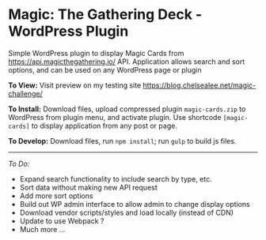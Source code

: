 # Magic: The Gathering Deck - WordPress Plugin

Simple WordPress plugin to display Magic Cards from https://api.magicthegathering.io/ API. Application allows search and sort options, and can be used on any WordPress page or plugin

__To View:__ Visit preview on my testing site https://blog.chelsealee.net/magic-challenge/

__To Install:__ Download files, upload compressed plugin `magic-cards.zip` to WordPress from plugin menu, and activate plugin. Use shortcode `[magic-cards]` to display application from any post or page.

__To Develop:__ Download files, run `npm install`; run `gulp` to build js files.

***



*To Do:*
- Expand search functionality to include search by type, etc.
- Sort data without making new API request
- Add more sort options
- Build out WP admin interface to allow admin to change display options
- Download vendor scripts/styles and load locally (instead of CDN)
- Update to use Webpack ?
- Much more ...